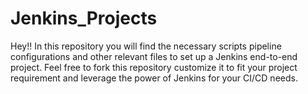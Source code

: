 # Jenkins_Projects
Hey!! 
In this repository you will find the necessary scripts pipeline configurations and other relevant files to set up a Jenkins end-to-end project.
Feel free to fork this repository customize it to fit your project requirement and leverage the power of Jenkins for your CI/CD needs.
